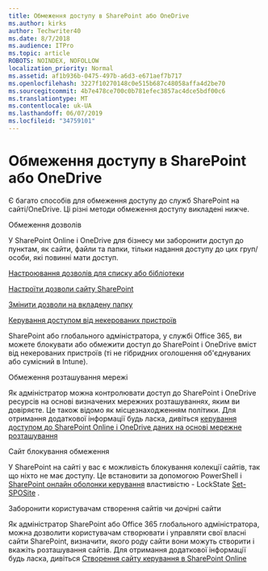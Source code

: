 ```yaml
---
title: Обмеження доступу в SharePoint або OneDrive
ms.author: kirks
author: Techwriter40
ms.date: 8/7/2018
ms.audience: ITPro
ms.topic: article
ROBOTS: NOINDEX, NOFOLLOW
localization_priority: Normal
ms.assetid: af1b936b-0475-497b-a6d3-e671aef7b717
ms.openlocfilehash: 3227f10270148c0e515b687c48058affa4d2be70
ms.sourcegitcommit: 4b7e478ce700c0b781efec3857ac4dce5bdf00c6
ms.translationtype: MT
ms.contentlocale: uk-UA
ms.lasthandoff: 06/07/2019
ms.locfileid: "34759101"
---
```

# <a name="restrict-access-in-sharepoint-or-onedrive"></a>Обмеження доступу в SharePoint або OneDrive

Є багато способів для обмеження доступу до служб SharePoint на сайті/OneDrive. Ці різні методи обмеження доступу викладені нижче. 

Обмеження дозволів

У SharePoint Online і OneDrive для бізнесу ми заборонити доступ до пунктам, як сайти, файли та папки, тільки надання доступу до цих груп/особи, які повинні мати доступ.

[Настроювання дозволів для списку або бібліотеки](https://support.office.com/article/Customize-permissions-for-a-SharePoint-list-or-library-02d770f3-59eb-4910-a608-5f84cc297782)

[Настроїти дозволи сайту SharePoint](https://docs.microsoft.com/sharepoint/customize-sharepoint-site-permissions)

[Змінити дозволи на вкладену папку](https://support.office.com/article/Change-the-permissions-on-a-subfolder-5427BD7C-F20A-4F75-8CF2-5359DD45A1A6)

[Керування доступом від некерованих пристроїв](https://docs.microsoft.com/sharepoint/control-access-from-unmanaged-devices)

SharePoint або глобального адміністратора, у службі Office 365, ви можете блокувати або обмежити доступ до SharePoint і OneDrive вміст від некерованих пристроїв (ті не гібридних оголошення об'єднуваних або сумісний в Intune).

Обмеження розташування мережі

Як адміністратор можна контролювати доступ до SharePoint і OneDrive ресурсів на основі визначених мережних розташуваннях, яким ви довіряєте. Це також відомо як місцезнаходженням політики. Для отримання додаткової інформації будь ласка, дивіться [керування доступом до SharePoint Online і OneDrive даних на основі мережне розташування](https://docs.microsoft.com/sharepoint/control-access-based-on-network-location)

Сайт блокування обмеження 

У SharePoint на сайті у вас є можливість блокування колекції сайтів, так що ніхто не має доступу. Це встановити за допомогою PowerShell і [SharePoint онлайн оболонки керування](https://docs.microsoft.com/powershell/sharepoint/sharepoint-online/connect-sharepoint-online?view=sharepoint-ps) властивістю - LockState [Set-SPOSite](https://docs.microsoft.com/powershell/module/sharepoint-online/set-sposite?view=sharepoint-ps) .

Заборонити користувачам створення сайтів чи дочірні сайти

Як адміністратор SharePoint або Office 365 глобального адміністратора, можна дозволити користувачам створювати і управляти свої власні сайти SharePoint, визначити, якого роду сайти вони можуть створити і вкажіть розташування сайтів. Для отримання додаткової інформації будь ласка, дивіться [Створення сайту керування в SharePoint Online](https://docs.microsoft.com/sharepoint/manage-site-creation)

